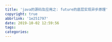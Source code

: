 ```yaml
---
title: 'java的源码及应用之: future的底层实现异步原理'
copyright: true
abbrlink: '1e251797'
date: 2019-10-02 12:59:56
tags:
categories:
---
```

